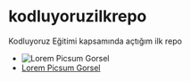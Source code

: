 # kodluyoruzilkrepo
Kodluyoruz Eğitimi kapsamında açtığım ilk repo

- ![Lorem Picsum Gorsel](https://picsum.photos/200/300)
- [Lorem Picsum Gorsel](https://picsum.photos/200/300)